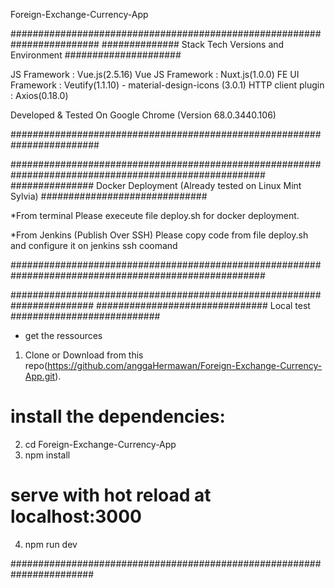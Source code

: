 Foreign-Exchange-Currency-App

########################################################################
############## Stack Tech Versions and Environment #####################

JS Framework		: Vue.js(2.5.16)
Vue JS Framework	: Nuxt.js(1.0.0) 
FE UI Framework 	: Veutify(1.1.10) - material-design-icons (3.0.1)
HTTP client plugin  : Axios(0.18.0)

Developed & Tested On Google Chrome (Version 68.0.3440.106)

########################################################################


######################################################################################################
############### Docker Deployment (Already tested on Linux Mint Sylvia) ##############################

*From terminal
Please execeute file deploy.sh for docker deployment.

*From Jenkins (Publish Over SSH)
Please copy code from file deploy.sh and configure it on jenkins ssh coomand

######################################################################################################


#######################################################################
###############################  Local test ###########################

- get the ressources
1. Clone or Download from this repo(https://github.com/anggaHermawan/Foreign-Exchange-Currency-App.git).

# install the dependencies:
2. cd Foreign-Exchange-Currency-App
3. npm install

# serve with hot reload at localhost:3000
4. npm run dev

#######################################################################


